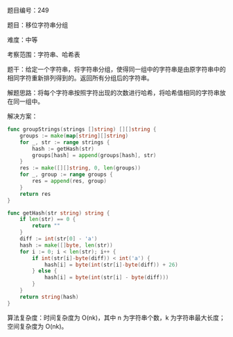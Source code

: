 题目编号：249

题目：移位字符串分组

难度：中等

考察范围：字符串、哈希表

题干：给定一个字符串，将字符串分组，使得同一组中的字符串是由原字符串中的相同字符重新排列得到的。返回所有分组后的字符串。

解题思路：将每个字符串按照字符出现的次数进行哈希，将哈希值相同的字符串放在同一组中。

解决方案：

```go
func groupStrings(strings []string) [][]string {
    groups := make(map[string][]string)
    for _, str := range strings {
        hash := getHash(str)
        groups[hash] = append(groups[hash], str)
    }
    res := make([][]string, 0, len(groups))
    for _, group := range groups {
        res = append(res, group)
    }
    return res
}

func getHash(str string) string {
    if len(str) == 0 {
        return ""
    }
    diff := int(str[0] - 'a')
    hash := make([]byte, len(str))
    for i := 0; i < len(str); i++ {
        if int(str[i]-byte(diff)) < int('a') {
            hash[i] = byte(int(str[i]-byte(diff)) + 26)
        } else {
            hash[i] = byte(int(str[i] - byte(diff)))
        }
    }
    return string(hash)
}
```

算法复杂度：时间复杂度为 O(nk)，其中 n 为字符串个数，k 为字符串最大长度；空间复杂度为 O(nk)。